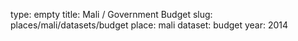 type: empty
title: Mali / Government Budget
slug: places/mali/datasets/budget
place: mali
dataset: budget
year: 2014
